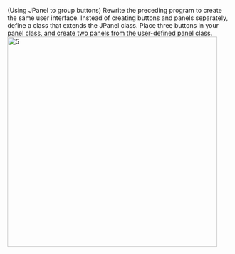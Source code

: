 (Using JPanel to group buttons) Rewrite the preceding program to create the
same user interface. Instead of creating buttons and panels separately, define a
class that extends the JPanel class. Place three buttons in your panel class, and
create two panels from the user-defined panel class.
<img width="471" alt="5" src="https://user-images.githubusercontent.com/110309198/196053470-3077bc3d-f681-44bc-a098-71944253aed2.png">
